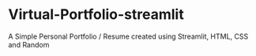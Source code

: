 # Virtual-Portfolio-streamlit
A Simple Personal Portfolio / Resume created using Streamlit, HTML, CSS and Random

